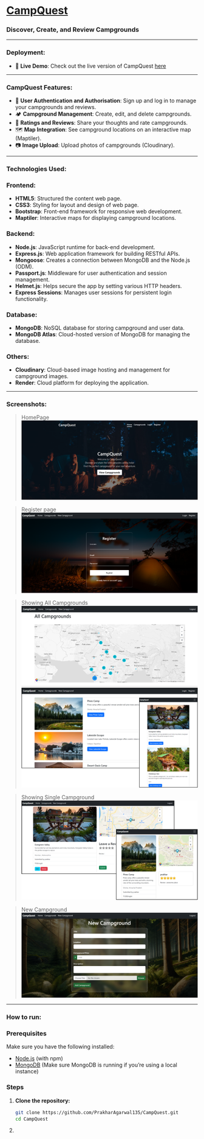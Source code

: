 <h1><a href="https://github.com/PrakharAgarwal135/CampQuest?tab=readme-ov-file#">CampQuest</a></h1>
<h3>Discover, Create, and Review Campgrounds</h3>

---

<h3>Deployment:</h3>

- 🚀 **Live Demo**: Check out the live version of CampQuest <a href="https://campquest-c1yx.onrender.com/">here</a>

---

<h3>CampQuest Features:</h3>

- 🔑 **User Authentication and Authorisation**: Sign up and log in to manage your campgrounds and reviews.
- 🏕  **Campground Management**: Create, edit, and delete campgrounds.
- 🌟 **Ratings and Reviews**: Share your thoughts and rate campgrounds.
- 🗺️ **Map Integration**: See campground locations on an interactive map (Maptiler).
- 📷 **Image Upload**: Upload photos of campgrounds (Cloudinary).

---

<h3>Technologies Used:</h3>

### Frontend:
-  **HTML5**: Structured the content web page.
-  **CSS3**: Styling for layout and design of web page.
-  **Bootstrap**: Front-end framework for responsive web development.
-  **Maptiler**: Interactive maps for displaying campground locations.

### Backend:
-  **Node.js**: JavaScript runtime for back-end development.
-  **Express.js**: Web application framework for building RESTful APIs.
-  **Mongoose**: Creates a connection between MongoDB and the Node.js (ODM).
-  **Passport.js**: Middleware for user authentication and session management.
-  **Helmet.js**: Helps secure the app by setting various HTTP headers.
-  **Express Sessions**: Manages user sessions for persistent login functionality.

### Database:
-  **MongoDB**: NoSQL database for storing campground and user data.
-  **MongoDB Atlas**: Cloud-hosted version of MongoDB for managing the database.

### Others:
-  **Cloudinary**: Cloud-based image hosting and management for campground images.
-  **Render**: Cloud platform for deploying the application.

---

<h3>Screenshots:</h3>

>HomePage
![home](https://github.com/PrakharAgarwal135/CampQuest/blob/main/public/images/readme%20ss/home.png)

>Register page
![register](https://github.com/PrakharAgarwal135/CampQuest/blob/main/public/images/readme%20ss/register.png)

>Showing All Campgrounds
![show](https://github.com/PrakharAgarwal135/CampQuest/blob/main/public/images/readme%20ss/main%20map.png)
![show](https://github.com/PrakharAgarwal135/CampQuest/blob/main/public/images/readme%20ss/all%20camps2.png)

>Showing Single Campground
![show](https://github.com/PrakharAgarwal135/CampQuest/blob/main/public/images/readme%20ss/single%20camp2.png)

>New Campground
![new](https://github.com/PrakharAgarwal135/CampQuest/blob/main/public/images/readme%20ss/new%20camp.png)

---

<h3>How to run:</h3>

### Prerequisites
Make sure you have the following installed:
- [Node.js](https://nodejs.org/) (with npm)
- [MongoDB](https://www.mongodb.com/) (Make sure MongoDB is running if you’re using a local instance)

### Steps

1. **Clone the repository:**
   ```bash
   git clone https://github.com/PrakharAgarwal135/CampQuest.git
   cd CampQuest
2.


